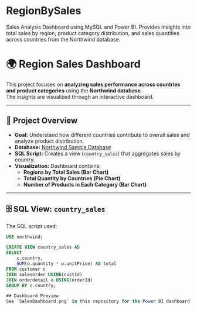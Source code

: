 # RegionBySales
Sales Analysis Dashboard using MySQL and Power BI. Provides insights into total sales by region, product category distribution, and sales quantities across countries from the Northwind database.

# 🌍 Region Sales Dashboard

This project focuses on **analyzing sales performance across countries and product categories** using the **Northwind database**.  
The insights are visualized through an interactive dashboard.

---

## 📂 Project Overview
- **Goal:** Understand how different countries contribute to overall sales and analyze product distribution.  
- **Database:** [Northwind Sample Database](https://github.com/microsoft/sql-server-samples/tree/master/samples/databases/northwind-pubs)  
- **SQL Script:** Creates a view (`country_sales`) that aggregates sales by country.  
- **Visualization:** Dashboard contains:
  - **Regions by Total Sales (Bar Chart)**  
  - **Total Quantity by Countries (Pie Chart)**  
  - **Number of Products in Each Category (Bar Chart)**  

---

## 🗄️ SQL View: `country_sales`

The SQL script used:

```sql
USE northwind;

CREATE VIEW country_sales AS 
SELECT  
    c.country, 
    SUM(o.quantity * o.unitPrice) AS total 
FROM customer c 
JOIN salesorder USING(custId) 
JOIN orderdetail o USING(orderId) 
GROUP BY c.country;

## Dashboard Preview  
See `SalesDashboard.png` in this repository for the Power BI dashboard screenshot.
